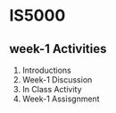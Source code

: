 # IS5000
## week-1 Activities


<ol>
   <li> Introductions</li>
   <li> Week-1 Discussion</li>
   <li>In Class Activity</li>
   <li>Week-1 Assisgnment</li>
</ol>
